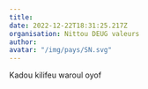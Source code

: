 ```yaml
---
title: 
date: 2022-12-22T18:31:25.217Z
organisation: Nittou DEUG valeurs 
author: 
avatar: "/img/pays/SN.svg"
---
```


Kadou kilifeu waroul oyof 